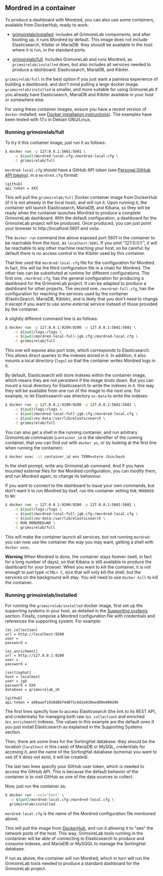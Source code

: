 ## Mordred in a container

To produce a dashboard with Mordred, you can also use some containers, available from DockerHub, ready to work:

* [grimoirelab/installed](https://hub.docker.com/r/grimoirelab/installed/): includes all GrimoireLab components, and after booting up, it runs Mordred by default. This image does not include Elasticsearch, Kibiter or MariaDB: they shouldl be available in the host where it is run, in the standard ports.

* [grimoirelab/full](https://hub.docker.com/r/grimoirelab/full). Includes GrimoireLab and runs Mordred, as `grimoirelab/installed` does, but also includes all services needed to produce a dashboard: Elasticsearch, MariaDB, and Kibiter.

`grimoirelab/full` is the best option if you just want a painless experience of building a dashboard, and don't mind pulling a large docker image. `grimoirelab/installed` is smaller, and more suitable for using GrimoireLab if you already have Elasticsearch, MariaDB and Kibiter available in your host or somewhere else.

For using these container images, ensure you have a recent version of `docker` installed, see [Docker installation instructions](https://docs.docker.com/engine/installation/)). The examples have been tested with 17.x in Debian GNU/Linux,

### Running grimoirelab/full

To try it this container image, just run it as follows:

```bash
$ docker run -p 127:0.0.1:5601:5601 \
    -v $(pwd)/mordred-local.cfg:/mordred-local.cfg \
    -t grimoirelab/full
```

`mordred-local.cfg` should have a GitHub API token (see [Personal GitHub API tokens](https://github.com/blog/1509-personal-api-tokens)), in a `mordred.cfg`
format:

```
[github]
api-token = XXX
```

This will pull the `grimoirelab/full` Docker container image from DockerHub (if it is not already in the local host), and will run it. Upon running it, the container will launch Elasticsearch, MariaDB, and Kibana, so they will be ready when the container launches Mordred to produce a complete GrimoireLab dashboard. With the default configuration, a dashboard for the GrimoireLab project will be produced. Once produced, you can just point your browser to http://localhost:5601 and voila.

The `docker run` command line above exposed port 5601 in the container to be reachable from the host, as  `localhost:5601`. If you omit "127:0.0.1:", it will be reachable to any other machine reaching your host, so be careful: by default there is no access control in the Kibiter used by this container.

That line used the `mordred-local.cfg` file for the configuration for Mordred. In fact, this will be the third configuration file in a chain for Mordred. The other two can be substituted at runtime for different
configurations. The first one, `/mordred.cfg`, has the general configuration for producing a dashboard for the GrimoireLab project. It can be adapted to produce a dashboard for other projects. The second one, `/mordred-full.cfg`, has the configuration for reaching the services used by the container (ElasticSearch, MariaDB, Kibiter), and is likely that you don't need to change it except if you want to use some external service instead of those provided by the container.

A slightly different command line is as follows:

```bash
$ docker run -p 127.0.0.1:9200:9200 -p 127.0.0.1:5601:5601 \
    -v $(pwd)/logs:/logs \
    -v $(pwd)/mordred-local-full-jgb.cfg:/mordred-local.cfg \
    -t grimoirelab/full
```

This one will expose also port `9200`, which corresponds to Elasticsearch. This allows direct queries to the indexes stored in it. In addition, it also mounts a local directory (`logs`) so that the container writes Mordred logs in it.

By default, Elasticsearch will store indexes within the container image, which means they are not persistent if the image shuts down. But you can mount a local directory for Elasticsearch to write the indexes in it. this way they will be available from one run of the image to the next one. For example, to let Elasticsearch use directory `es-data` to write the indexes:

```bash
$ docker run -p 127.0.0.1:9200:9200 -p 127.0.0.1:5601:5601 \
    -v $(pwd)/logs:/logs \
    -v $(pwd)/mordred-local-full-jgb.cfg:/mordred-local.cfg \
    -v $(pwd)/es-data:/var/lib/elasticsearch \
    -t grimoirelab/full
```

You can also get a shell in the running container, and run arbitrary GrimoireLab commands (`container_id` is the identifier of the running container, that you can find out with `docker ps`, or by looking at the first line when running the container):

```bash
$ docker exec -it container_id env TERM=xterm /bin/bash
```

In the shell prompt, write any GrimoireLab command. And if you have mounted external files for the Mordred configuration, you can modify them, and run Mordred again, to change its behaviour.

If you want to connect to the dashboard to issue your own commands, but don't want it to run Mordred by itsef, run the container setting `RUN_MORDRED` to `NO`:

```bash
$ docker run -p 127.0.0.1:9200:9200 -p 127.0.0.1:5601:5601 \
    -v $(pwd)/logs:/logs \
    -v $(pwd)/mordred-local-full-jgb.cfg:/mordred-local.cfg \
    -v $(pwd)/es-data:/var/lib/elasticsearch \
    -e RUN_MORDRED=NO \
    -t grimoirelab/full
```

This will make the container launch all services, but not running `mordred`: you can now use the container the way you may want, getting a shell with `docker exec`.

**Warning** When Mordred is done, the container stays forever (well, in fact for a long number of days), so that Kibana is still available to produce the dashboard for your browser. When you want to kill the container, it is not enough to just type `<CTRL> C`, sice that will only kill the shell, but the services on the background will stay. You will need to use `docker kill` to kill the container.


### Running grimoirelab/installed

For running the `grimoirelab/installed` docker image, first set up the supporting systems in your host, as detailed in the [Supporting systems](before-you-start/supporting-systems.md) section.  Finally, compose a Mordred configuration file with credentials and references the supporting system. For example:

```
[es_collection]
url = http://localhost:9200
user =
password =

[es_enrichment]
url = http://127.0.0.1:9200
user =
password =

[sortinghat]
host = localhost
user = jgb
password = XXX
database = grimoirelab_sh

[github]
api-token = a98aaef1910d8bf4d875c681e030eed09e409d46
```

The first lines specify how to access Elasticsearch (the link to its REST API, and credentials) for managing both raw (`es_collection`) and enriched (`es_enrichment`) indexes. The values in this example are the default ones if you just install Elasticsearch as explained in the Supporting Systems section.

Then, there are some lines for the SortingHat database: they should be the location (`localhost` in this case) of MariaDB or MySQL, credentials for accesing it, and the name of the SortingHat database (schema) you want to use (if it does not exist, it will be created).

The last two lines specify your GitHub user token, which is needed to access the GitHub API. This is because the default behavior of the container is to visit GitHub as one of the data sources to collect.
 
Now, just run the container as:

```bash
$ docker run --net="host" \
  -v $(pwd)/mordred-local.cfg:/mordred-local.cfg \
  grimoirelab/installed
```

`mordred-local.cfg` is the name of the Mordred configuration file mentioned above.

This will pull the image from [DockerHub](http://dockerhub.com), and run it allowing it to "see" the network ports of the host. This way, GrimoireLab tools running in the contaniner will be able of connecting to Elasticsearch to produce and consume indexes, and MariaDB or MySQQL to manage the SortingHat database.

If run as above, the container will run Mordred, which in turn will run the GrimoireLab tools needed to produce a standard dashboard for the GrimoireLab project.

